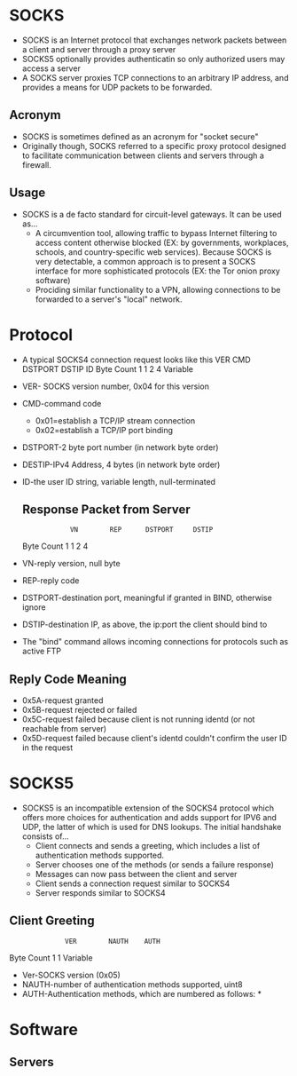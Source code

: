 # SOCKS
* SOCKS is an Internet protocol that exchanges network packets between a client and server through a proxy server
* SOCKS5 optionally provides authenticatin so only authorized users may access a server
* A SOCKS server proxies TCP connections to an arbitrary IP address, and provides a means for UDP packets to be forwarded.
## Acronym
* SOCKS is sometimes defined as an acronym for "socket secure"
* Originally though, SOCKS referred to a specific proxy protocol designed to facilitate communication between clients and servers through a firewall.
## Usage
* SOCKS is a de facto standard for circuit-level gateways. It can be used as...
  * A circumvention tool, allowing traffic to bypass Internet filtering to access content otherwise blocked (EX: by governments, workplaces, schools, and country-specific web services). Because SOCKS is very detectable, a common approach is to present a SOCKS interface for more sophisticated protocols (EX: the Tor onion proxy software)
  * Prociding similar functionality to a VPN, allowing connections to be forwarded to a server's "local" network.

# Protocol
* A typical SOCKS4 connection request looks like this
                    VER      CMD      DSTPORT      DSTIP      ID
  Byte Count        1        1        2            4          Variable
*  VER- SOCKS version number, 0x04 for this version
*  CMD-command code
    * 0x01=establish a TCP/IP stream connection
    * 0x02=establish a TCP/IP port binding
* DSTPORT-2 byte port number (in network byte order)
* DESTIP-IPv4 Address, 4 bytes (in network byte order)
* ID-the user ID string, variable length, null-terminated

  ## Response Packet from Server
                  VN        REP      DSTPORT     DSTIP
  Byte Count      1        1        2            4
*   VN-reply version, null byte
*   REP-reply code
*   DSTPORT-destination port, meaningful if granted in BIND, otherwise ignore
*   DSTIP-destination IP, as above, the ip:port the client should bind to
*   The "bind" command allows incoming connections for protocols such as active FTP
## Reply Code Meaning
* 0x5A-request granted
* 0x5B-request rejected or failed
* 0x5C-request failed because client is not running identd (or not reachable from server)
* 0x5D-request failed because client's identd couldn't confirm the user ID in the request

# SOCKS5
* SOCKS5 is an incompatible extension of the SOCKS4 protocol which offers more choices for authentication and adds support for IPV6 and UDP, the latter of which is used for DNS lookups. The initial handshake consists of...
    * Client connects and sends a greeting, which includes a list of authentication methods supported.
    * Server chooses one of the methods (or sends a failure response)
    * Messages can now pass between the client and server
    * Client sends a connection request similar to SOCKS4
    * Server responds similar to SOCKS4
## Client Greeting
                  VER        NAUTH    AUTH
  Byte Count      1          1        Variable
*   Ver-SOCKS version (0x05)
*   NAUTH-number of authentication methods supported, uint8
*   AUTH-Authentication methods, which are numbered as follows:
    *   
# Software
## Servers
